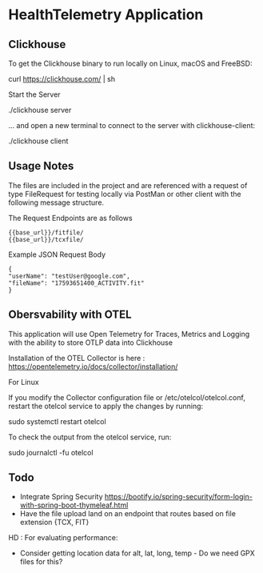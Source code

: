 # HealthTelemetry Application

## Clickhouse

To get the Clickhouse binary to run locally on Linux, macOS and FreeBSD:

curl https://clickhouse.com/ | sh

Start the Server

./clickhouse server

... and open a new terminal to connect to the server with clickhouse-client:

./clickhouse client


## Usage Notes

The files are included in the project and are referenced with a request of type FileRequest for testing locally
via PostMan or other client with the following message structure.


The Request Endpoints are as follows

    {{base_url}}/fitfile/
    {{base_url}}/tcxfile/

Example JSON Request Body

    {
    "userName": "testUser@google.com",
    "fileName": "17593651400_ACTIVITY.fit"
    }

## Obersvability with OTEL

This application will use Open Telemetry for Traces, Metrics and Logging with the ability to 
store OTLP data into Clickhouse

Installation of the OTEL Collector is here : https://opentelemetry.io/docs/collector/installation/

For Linux 

If you modify the Collector configuration file or /etc/otelcol/otelcol.conf, restart the otelcol service to apply the changes by running:

sudo systemctl restart otelcol

To check the output from the otelcol service, run:

sudo journalctl -fu otelcol

## Todo

- Integrate Spring Security https://bootify.io/spring-security/form-login-with-spring-boot-thymeleaf.html
- Have the file upload land on an endpoint that routes based on file extension {TCX, FIT}

HD : For evaluating performance:
- Consider getting location data for alt, lat, long, temp - Do we need GPX files for this?
